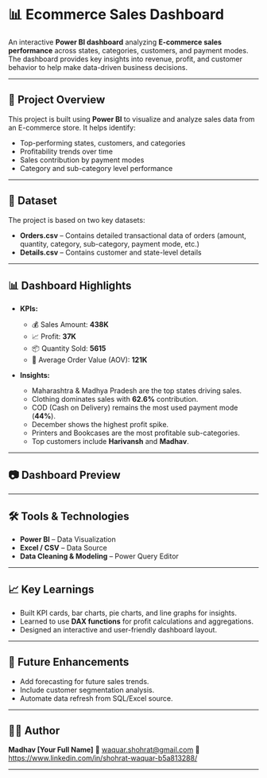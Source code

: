 # 📊 Ecommerce Sales Dashboard

An interactive **Power BI dashboard** analyzing **E-commerce sales performance** across states, categories, customers, and payment modes. The dashboard provides key insights into revenue, profit, and customer behavior to help make data-driven business decisions.

---

## 📌 Project Overview

This project is built using **Power BI** to visualize and analyze sales data from an E-commerce store.
It helps identify:

* Top-performing states, customers, and categories
* Profitability trends over time
* Sales contribution by payment modes
* Category and sub-category level performance

---

## 📂 Dataset

The project is based on two key datasets:

* **Orders.csv** – Contains detailed transactional data of orders (amount, quantity, category, sub-category, payment mode, etc.)
* **Details.csv** – Contains customer and state-level details

---

## 📊 Dashboard Highlights

* **KPIs:**

  * 💰 Sales Amount: **438K**
  * 📈 Profit: **37K**
  * 📦 Quantity Sold: **5615**
  * 🛒 Average Order Value (AOV): **121K**

* **Insights:**

  * Maharashtra & Madhya Pradesh are the top states driving sales.
  * Clothing dominates sales with **62.6%** contribution.
  * COD (Cash on Delivery) remains the most used payment mode (**44%**).
  * December shows the highest profit spike.
  * Printers and Bookcases are the most profitable sub-categories.
  * Top customers include **Harivansh** and **Madhav**.

---

## 📷 Dashboard Preview



---

## 🛠 Tools & Technologies

* **Power BI** – Data Visualization
* **Excel / CSV** – Data Source
* **Data Cleaning & Modeling** – Power Query Editor

---

## 📈 Key Learnings

* Built KPI cards, bar charts, pie charts, and line graphs for insights.
* Learned to use **DAX functions** for profit calculations and aggregations.
* Designed an interactive and user-friendly dashboard layout.

---

## 📌 Future Enhancements

* Add forecasting for future sales trends.
* Include customer segmentation analysis.
* Automate data refresh from SQL/Excel source.

---

## 👨‍💻 Author

**Madhav \[Your Full Name]**
📧 waquar.shohrat@gmail.com
🔗 https://www.linkedin.com/in/shohrat-waquar-b5a813288/

---
